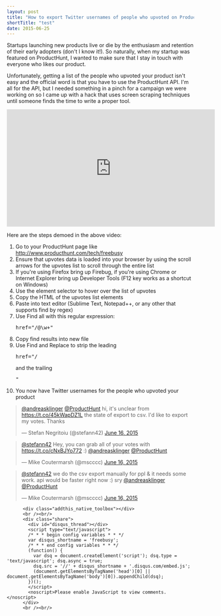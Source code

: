 ```yaml
---
layout: post
title: "How to export Twitter usernames of people who upvoted on ProductHunt without writing code"
shortTitle: "test"
date: 2015-06-25
---
```

<div class="content">
<div class="row">
<div class="col-md-7">
<p>Startups launching new products live or die by the enthusiasm and retention of their early adopters (don't I know it!). So naturally, when my startup was featured on ProductHunt, I wanted to make sure that I stay in touch with everyone who likes our product.</p>
<p>Unfortunately, getting a list of the people who upvoted your product isn't easy and the official word is that you have to use the ProductHunt API. I'm all for the API, but I needed something in a pinch for a campaign we were working on so I came up with a hack that uses screen scraping techniques until someone finds the time to write a proper tool.</p>
<p></p>
<p><iframe width="560" height="315" src="https://www.youtube.com/embed/AKWiNw62yDM" frameborder="0" allowfullscreen="allowfullscreen"></iframe></p>
<p>Here are the steps demoed in the above video:</p>
<ol>
<li>Go to your ProductHunt page like <a href="http://www.producthunt.com/tech/freebusy">http://www.producthunt.com/tech/freebusy</a></li>
<li>Ensure that upvotes data is loaded into your browser by using the scroll arrows for the upvotes list to scroll through the entire list</li>
<li>If you're using Firefox bring up Firebug, if you're using Chrome or Internet Explorer bring up Developer Tools (F12 key works as a shortcut on Windows)</li>
<li>Use the element selector to hover over the list of upvotes</li>
<li>Copy the HTML of the upvotes list elements</li>
<li>Paste into text editor (Sublime Text, Notepad++, or any other that supports find by regex)</li>
<li>Use Find all with this regular expression:
<pre>href="/@\w+"</pre>
</li>
<li>Copy find results into new file</li>
<li>Use Find and Replace to strip the leading
<pre>href="/</pre>
and the trailing
<pre>"</pre>
</li>
<li>You now have Twitter usernames for the people who upvoted your product</li>
</ol>
</div>
<div class="col-md-4 col-md-offset-1">
<blockquote class="twitter-tweet" data-conversation="none" data-cards="hidden" lang="en">
<p dir="ltr" lang="en"><a href="https://twitter.com/andreasklinger">@andreasklinger</a> <a href="https://twitter.com/ProductHunt">@ProductHunt</a> hi, it's unclear from <a href="https://t.co/45kWapDZ1L">https://t.co/45kWapDZ1L</a> the state of export to csv. I'd like to export my votes. Thanks</p>
&mdash; Stefan Negritoiu (@stefann42) <a href="https://twitter.com/stefann42/status/610631021600464896">June 16, 2015</a></blockquote>
<blockquote class="twitter-tweet" data-conversation="none" data-cards="hidden" lang="en">
<p dir="ltr" lang="en"><a href="https://twitter.com/stefann42">@stefann42</a> Hey, you can grab all of your votes with <a href="https://t.co/cNxBJYo772">https://t.co/cNxBJYo772</a> :) <a href="https://twitter.com/andreasklinger">@andreasklinger</a> <a href="https://twitter.com/ProductHunt">@ProductHunt</a></p>
&mdash; Mike Coutermarsh (@mscccc) <a href="https://twitter.com/mscccc/status/610634562234884096">June 16, 2015</a></blockquote>
<blockquote class="twitter-tweet" lang="en">
<p dir="ltr" lang="en"><a href="https://twitter.com/stefann42">@stefann42</a> we do the csv export manually for ppl &amp; it needs some work. api would be faster right now :) sry <a href="https://twitter.com/andreasklinger">@andreasklinger</a> <a href="https://twitter.com/ProductHunt">@ProductHunt</a></p>
&mdash; Mike Coutermarsh (@mscccc) <a href="https://twitter.com/mscccc/status/610636296143400960">June 16, 2015</a></blockquote>
<script src="//platform.twitter.com/widgets.js"></script>
</div>
</div>
        </div>
	      
	      <div class="addthis_native_toolbox"></div>
 		  <br /><br/>
	      <div class="share">
			<div id="disqus_thread"></div>
			<script type="text/javascript">
    		/* * * begin config variables * * */
    		var disqus_shortname = 'freebusy';
    		/* * * end config variables * * */
    		(function() {
              var dsq = document.createElement('script'); dsq.type = 'text/javascript'; dsq.async = true;
              dsq.src = '//' + disqus_shortname + '.disqus.com/embed.js';
              (document.getElementsByTagName('head')[0] || document.getElementsByTagName('body')[0]).appendChild(dsq);
            })();
            </script>
            <noscript>Please enable JavaScript to view comments.</noscript>
	      </div>
		  <br /><br/>